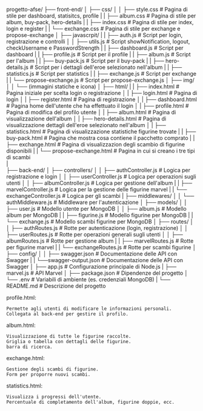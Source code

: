 progetto-afse/
├── front-end/
│   ├── css/
│   │   ├── style.css               # Pagina di stile per dashboard, statisitcs, profile
|   |   ├── album.css               # Pagina di stile per album, buy-pack, hero-details
|   |   ├── index.css               # Pagina di stile per index, login e register
|   |   └── exchange.css            # Pagina di stile per exchange e propose-exchange
│   ├── javascrpit/
|   |   ├── auth.js                  # Script per login, registrazione e controlli
│   │   ├── utils.js                 # Script showNotification, logout, checkUsername e PasswordStrength
|   |   ├── dashboard.js             # Script per dashboard
|   |   ├── profile.js               # Script per il profile
|   |   ├── album.js                 # Script per l'album
|   |   ├── buy-pack.js              # Script per il buy-pack
|   |   ├── hero-details.js          # Script per i dettagli dell'eroe selezionato nell'album
|   |   ├── statistics.js            # Script per statistics
|   |   ├── exchange.js              # Script per exchange
|   |   └── propose-exchange.js      # Script per propose-exchange.js
│   ├── img/
│   │   └── (immagini statiche e icona)
│   ├── html/
|   |   ├── index.html               # Pagina iniziale per scelta login o registrazione
│   |   ├── login.html               # Pagina di login
│   |   ├── register.html            # Pagina di registrazione
│   |   ├── dashboard.html           # Pagina home dell'utente che ha effettuato il login
│   |   ├── profile.html             # Pagina di modifica del profilo utente
│   |   ├── album.html               # Pagina di visualizzazione dell'album
│   |   ├── hero-details.html        # Pagina di visualizzazione dettagli dell'eroe selezionato nell'album
│   |   ├── statistics.html          # Pagina di visualizzazione statistiche figurine trovate 
|   |   ├── buy-pack.html            # Pagina che mostra cosa contiene il pacchetto comprato
|   |   ├── exchange.html            # Pagina di visualizzazion degli scambio di figurine disponibili
|   |   └── propose-exchange.html    # Pagina in cui si creano i tre tipi di scambi            
|  
├── back-end/
│   ├── controllers/
│   │   ├── authController.js        # Logica per registrazione e login
│   │   ├── userController.js        # Logica per operazioni sugli utenti
│   │   ├── albumController.js       # Logica per gestione dell'album 
|   |   ├── marvelController.js      # Logica per la gestione delle figurine marvel
|   |   └── exchangeController.js    # Logica per gli scambi 
|   ├── middlewares/
│   │   └── authMiddleware.js        # Middleware per l'autenticazione
│   ├── models/
│   │   ├── user.js                  # Modello utente per MongoDB
│   │   ├── album.js                 # Modello album per MongoDB
|   |   ├── figurine.js              # Modello figurine per MongoDB
|   |   └── exchange.js              # Modello scambi figurine per MongoDB
│   ├── routes/
│   │   ├── authRoutes.js            # Rotte per autenticazione (login, registrazione)
│   │   ├── userRoutes.js            # Rotte per operazioni generali sugli utenti
│   │   ├── albumRoutes.js           # Rotte per gestione album 
|   |   ├── marvelRoutes.js          # Rotte per figurine marvel
|   |   └── exchangeRoutes.js        # Rotte per scambi figurine
│   ├── config/
│   │   ├── swagger.json             # Documentazione delle API con Swagger
|   |   └──swagger-output.json       # Documentazione delle API con Swagger
│   ├── app.js                       # Configurazione principale di Node.js
|   ├── marvel.js                    # API Marvel
│   ├── package.json                 # Dipendenze del progetto
│   └── .env                         # Variabili di ambiente (es. credenziali MongoDB)
|
└── README.md                        # Descrizione del progetto






profile.html:

    Permette agli utenti di modificare le informazioni personali.
    Collegata al back-end per gestire il profilo.

album.html:

    Visualizzazione di tutte le figurine raccolte.
    Griglia o tabella con dettagli delle figurine.
    barra di ricerca.

exchange.html:

    Gestione degli scambi di figurine.
    Form per proporre nuovi scambi.


statistics.html:

    Visualizza i progressi dell'utente.
    Percentuale di completamento dell'album, figurine doppie, ecc.

